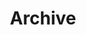 ---
title: Archive
description: All posts sorted by date
header_img: /img/archive-bg.jpg
short: true
---